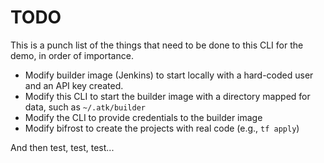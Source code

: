 # TODO

This is a punch list of the things that need to be done to this CLI for the
demo, in order of importance.

* Modify builder image (Jenkins) to start locally with a hard-coded user and
    an API key created.
* Modify this CLI to start the builder image with a directory mapped for data,
    such as `~/.atk/builder`
* Modify the CLI to provide credentials to the builder image
* Modify bifrost to create the projects with real code (e.g., `tf apply`)

And then test, test, test...
